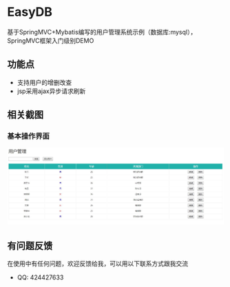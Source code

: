 # EasyDB
基于SpringMVC+Mybatis编写的用户管理系统示例（数据库:mysql），SpringMVC框架入门级别DEMO

## 功能点
* 支持用户的增删改查
* jsp采用ajax异步请求刷新

## 相关截图
### 基本操作界面
![](https://github.com/MrZhousf/SpringMVC/blob/master/pic/1.jpg?raw=true)

## 有问题反馈
在使用中有任何问题，欢迎反馈给我，可以用以下联系方式跟我交流

* QQ: 424427633

